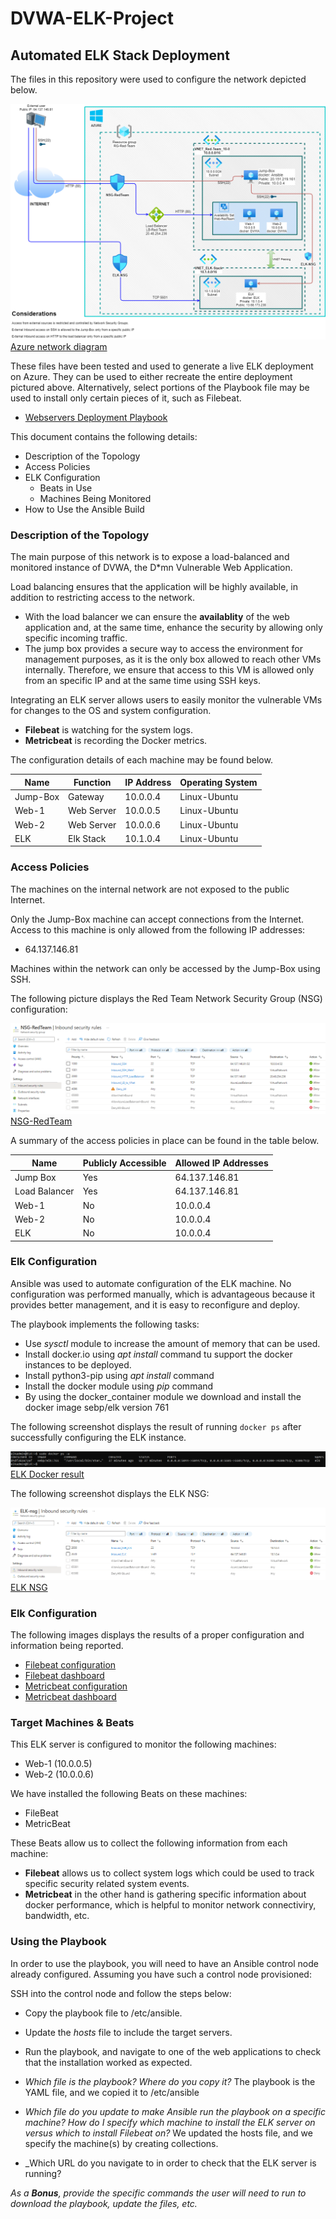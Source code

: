 # DVWA-ELK-Project

## Automated ELK Stack Deployment

The files in this repository were used to configure the network depicted below.

![Azure network diagram](Images/Azure_Architecture.png)
[Azure network diagram](Images/Azure_Architecture.png)

These files have been tested and used to generate a live ELK deployment on Azure. They can be used to either recreate the entire deployment pictured above. Alternatively, select portions of the Playbook file may be used to install only certain pieces of it, such as Filebeat.

  - [Webservers Deployment Playbook](Playbooks/Webservers_Deployment.yml)

This document contains the following details:
- Description of the Topology
- Access Policies
- ELK Configuration
  - Beats in Use
  - Machines Being Monitored
- How to Use the Ansible Build


### Description of the Topology

The main purpose of this network is to expose a load-balanced and monitored instance of DVWA, the D*mn Vulnerable Web Application.

Load balancing ensures that the application will be highly available, in addition to restricting access to the network.
- With the load balancer we can ensure the **availablity** of the web application and, at the same time, enhance the security by allowing only specific incoming traffic.
- The jump box provides a secure way to access the environment for management purposes, as it is the only box allowed to reach other VMs internally. Therefore, we ensure that access to this VM is allowed only from an specific IP and at the same time using SSH keys.

Integrating an ELK server allows users to easily monitor the vulnerable VMs for changes to the OS and system configuration.
- **Filebeat** is watching for the system logs.
- **Metricbeat** is recording the Docker metrics.

The configuration details of each machine may be found below.

| Name     | Function | IP Address | Operating System |
|----------|----------|------------|------------------|
| Jump-Box | Gateway  | 10.0.0.4   | Linux-Ubuntu     |
| Web-1    |Web Server| 10.0.0.5   | Linux-Ubuntu     |
| Web-2    |Web Server| 10.0.0.6   | Linux-Ubuntu     |
| ELK      |Elk Stack | 10.1.0.4   | Linux-Ubuntu     |

### Access Policies

The machines on the internal network are not exposed to the public Internet. 

Only the Jump-Box machine can accept connections from the Internet. Access to this machine is only allowed from the following IP addresses:
- 64.137.146.81

Machines within the network can only be accessed by the Jump-Box using SSH.

The following picture displays the Red Team Network Security Group (NSG) configuration:

![Red Team NSG](Images/NSG-RedTeam.png)
[NSG-RedTeam](Images/NSG-RedTeam.png)

A summary of the access policies in place can be found in the table below.

| Name     | Publicly Accessible | Allowed IP Addresses |
|----------|---------------------|----------------------|
| Jump Box | Yes                 | 64.137.146.81        |
| Load Balancer | Yes                 | 64.137.146.81        |
| Web-1    | No                  | 10.0.0.4             |
| Web-2    | No                  | 10.0.0.4             |
| ELK      | No                  | 10.0.0.4             |

### Elk Configuration

Ansible was used to automate configuration of the ELK machine. No configuration was performed manually, which is advantageous because it provides better management, and it is easy to reconfigure and deploy.

The playbook implements the following tasks:
- Use _sysctl_ module to increase the amount of memory that can be used.
- Install docker.io using _apt install_ command tu support the docker instances to be deployed.
- Install python3-pip using _apt install_ command
- Install the docker module using _pip_ command
- By using the docker_container module we download and install the docker image sebp/elk version 761

The following screenshot displays the result of running `docker ps` after successfully configuring the ELK instance.

![ELK Docker](Images/ELK_docker.png)
[ELK Docker result](Images/ELK_docker.png)

The following screenshot displays the ELK NSG:

![ELK NSG](Images/NSG-ELK.png)
[ELK NSG](Images/NSG-ELK.png)

### Elk Configuration

The following images displays the results of a proper configuration and information being reported.
- [Filebeat configuration](Images/Syslog_config.png)
- [Filebeat dashboard](Images/Syslog_dashboard.png)
- [Metricbeat configuration](Images/Docker_metrics_config.png)
- [Metricbeat dashboard](Docker_metrics.png)

### Target Machines & Beats
This ELK server is configured to monitor the following machines:
- Web-1 (10.0.0.5)
- Web-2 (10.0.0.6)

We have installed the following Beats on these machines:
- FileBeat
- MetricBeat

These Beats allow us to collect the following information from each machine:
- **Filebeat** allows us to collect system logs which could be used to track specific security related system events.
- **Metricbeat** in the other hand is gathering specific information about docker performance, which is helpful to monitor network connectiviry, bandwidth, etc.

### Using the Playbook
In order to use the playbook, you will need to have an Ansible control node already configured. Assuming you have such a control node provisioned: 

SSH into the control node and follow the steps below:
- Copy the playbook file to /etc/ansible.
- Update the _hosts_ file to include the target servers.
- Run the playbook, and navigate to one of the web applications to check that the installation worked as expected.

- _Which file is the playbook? Where do you copy it?_
   The playbook is the YAML file, and we copied it to /etc/ansible
- _Which file do you update to make Ansible run the playbook on a specific machine? How do I specify which machine to install the ELK server on versus which to install Filebeat on?_
   We updated the hosts file, and we specify the machine(s) by creating collections.
- _Which URL do you navigate to in order to check that the ELK server is running?
   

_As a **Bonus**, provide the specific commands the user will need to run to download the playbook, update the files, etc._
